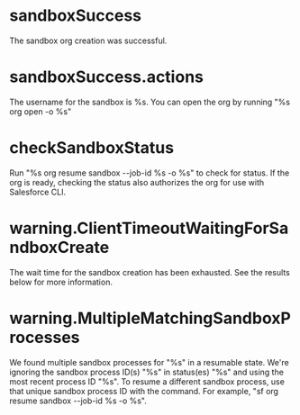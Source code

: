 # sandboxSuccess

The sandbox org creation was successful.

# sandboxSuccess.actions

The username for the sandbox is %s.
You can open the org by running "%s org open -o %s"

# checkSandboxStatus

Run "%s org resume sandbox --job-id %s -o %s" to check for status.
If the org is ready, checking the status also authorizes the org for use with Salesforce CLI.

# warning.ClientTimeoutWaitingForSandboxCreate

The wait time for the sandbox creation has been exhausted. See the results below for more information.

# warning.MultipleMatchingSandboxProcesses

We found multiple sandbox processes for "%s" in a resumable state. We're ignoring the sandbox process ID(s) "%s" in status(es) "%s" and using the most recent process ID "%s". To resume a different sandbox process, use that unique sandbox process ID with the command. For example, "sf org resume sandbox --job-id %s -o %s".
